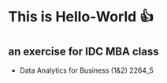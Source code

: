 # This is Hello-World :+1:
## an exercise for IDC MBA class
- Data Analytics for Business (1&2) 2264_5
